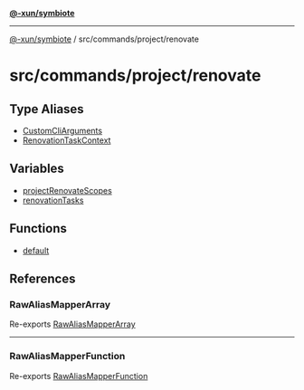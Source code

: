 [**@-xun/symbiote**](../../../../README.md)

***

[@-xun/symbiote](../../../../README.md) / src/commands/project/renovate

# src/commands/project/renovate

## Type Aliases

- [CustomCliArguments](type-aliases/CustomCliArguments.md)
- [RenovationTaskContext](type-aliases/RenovationTaskContext.md)

## Variables

- [projectRenovateScopes](variables/projectRenovateScopes.md)
- [renovationTasks](variables/renovationTasks.md)

## Functions

- [default](functions/default.md)

## References

### RawAliasMapperArray

Re-exports [RawAliasMapperArray](../../../util/type-aliases/RawAliasMapperArray.md)

***

### RawAliasMapperFunction

Re-exports [RawAliasMapperFunction](../../../util/type-aliases/RawAliasMapperFunction.md)
